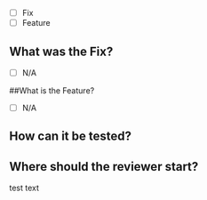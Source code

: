 - [ ] Fix
- [ ] Feature

## What was the Fix?

- [ ] N/A

##What is the Feature?

- [ ] N/A

## How can it be tested?

## Where should the reviewer start?
test text
